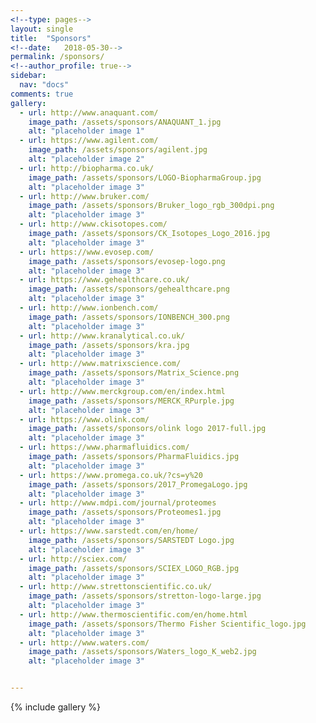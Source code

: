 ```yaml
---
<!--type: pages-->
layout: single
title:  "Sponsors"
<!--date:   2018-05-30-->
permalink: /sponsors/
<!--author_profile: true-->
sidebar:
  nav: "docs"
comments: true
gallery:
  - url: http://www.anaquant.com/
    image_path: /assets/sponsors/ANAQUANT_1.jpg
    alt: "placeholder image 1"
  - url: https://www.agilent.com/
    image_path: /assets/sponsors/agilent.jpg
    alt: "placeholder image 2"
  - url: http://biopharma.co.uk/
    image_path: /assets/sponsors/LOGO-BiopharmaGroup.jpg
    alt: "placeholder image 3"
  - url: http://www.bruker.com/
    image_path: /assets/sponsors/Bruker_logo_rgb_300dpi.png
    alt: "placeholder image 3"
  - url: http://www.ckisotopes.com/
    image_path: /assets/sponsors/CK_Isotopes_Logo_2016.jpg
    alt: "placeholder image 3"
  - url: https://www.evosep.com/
    image_path: /assets/sponsors/evosep-logo.png
    alt: "placeholder image 3"
  - url: https://www.gehealthcare.co.uk/
    image_path: /assets/sponsors/gehealthcare.png
    alt: "placeholder image 3"
  - url: http://www.ionbench.com/
    image_path: /assets/sponsors/IONBENCH_300.png
    alt: "placeholder image 3"
  - url: http://www.kranalytical.co.uk/
    image_path: /assets/sponsors/kra.jpg
    alt: "placeholder image 3"
  - url: http://www.matrixscience.com/
    image_path: /assets/sponsors/Matrix_Science.png
    alt: "placeholder image 3"
  - url: http://www.merckgroup.com/en/index.html
    image_path: /assets/sponsors/MERCK_RPurple.jpg
    alt: "placeholder image 3"
  - url: https://www.olink.com/
    image_path: /assets/sponsors/olink logo 2017-full.jpg
    alt: "placeholder image 3"
  - url: https://www.pharmafluidics.com/
    image_path: /assets/sponsors/PharmaFluidics.jpg
    alt: "placeholder image 3"
  - url: https://www.promega.co.uk/?cs=y%20
    image_path: /assets/sponsors/2017_PromegaLogo.jpg
    alt: "placeholder image 3"
  - url: http://www.mdpi.com/journal/proteomes
    image_path: /assets/sponsors/Proteomes1.jpg
    alt: "placeholder image 3"
  - url: https://www.sarstedt.com/en/home/
    image_path: /assets/sponsors/SARSTEDT Logo.jpg
    alt: "placeholder image 3"
  - url: http://sciex.com/
    image_path: /assets/sponsors/SCIEX_LOGO_RGB.jpg
    alt: "placeholder image 3"
  - url: http://www.strettonscientific.co.uk/
    image_path: /assets/sponsors/stretton-logo-large.jpg
    alt: "placeholder image 3"
  - url: http://www.thermoscientific.com/en/home.html
    image_path: /assets/sponsors/Thermo Fisher Scientific_logo.jpg
    alt: "placeholder image 3"
  - url: http://www.waters.com/
    image_path: /assets/sponsors/Waters_logo_K_web2.jpg
    alt: "placeholder image 3"


---
```





{% include gallery  %}


